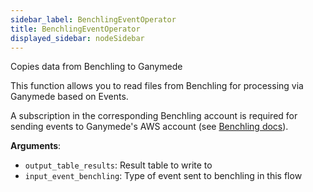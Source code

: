```yaml
---
sidebar_label: BenchlingEventOperator
title: BenchlingEventOperator
displayed_sidebar: nodeSidebar
---
```


Copies data from Benchling to Ganymede

This function allows you to read files from Benchling for processing via Ganymede based on Events.

A subscription in the corresponding Benchling account is required for sending events to Ganymede's AWS account 
(see [Benchling docs](https://docs.benchling.com/docs/events-getting-started#setting-up-a-subscription)).

**Arguments**:

- `output_table_results`: Result table to write to
- `input_event_benchling`: Type of event sent to benchling in this flow

